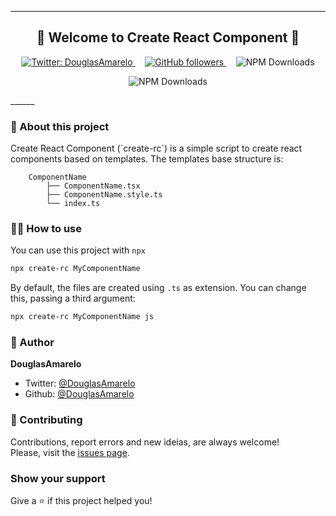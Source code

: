 ______
<h2 align="center">👋 Welcome to Create React Component 👋</h2>

<p align="center">
	<a href="https://twitter.com/DouglasAmarelo" target="_blank">
		<img alt="Twitter: DouglasAmarelo" src="https://img.shields.io/twitter/follow/DouglasAmarelo.svg?style=social" />
	</a>
	&nbsp; &nbsp;
	<a href="https://github.com/DouglasAmarelo?tab=followers" target="_blank">
		<img alt="GitHub followers" src="https://img.shields.io/github/followers/douglasamarelo?label=Follow%20me&style=social" />
	</a>
	&nbsp; &nbsp;
	<img alt="NPM Downloads" src="https://img.shields.io/npm/dt/react-rc.svg" />
</p>

<p align="center">
	<img alt="NPM Downloads" src="https://nodei.co/npm/create-rc.png" />
<p>
______

<h3>📝 About this project</h3>
Create React Component (`create-rc`) is a simple script to create react components based on templates.
The templates base structure is:

```
	ComponentName
		├── ComponentName.tsx
		├── ComponentName.style.ts
		└── index.ts
```

<h3>👨‍💻 How to use</h3>

You can use this project with `npx`

```sh
npx create-rc MyComponentName
```

By default, the files are created using `.ts` as extension.
You can change this, passing a third argument:

```sh
npx create-rc MyComponentName js
```


<h3>👤 Author</h3>

**DouglasAmarelo**
* Twitter: [@DouglasAmarelo](https://twitter.com/DouglasAmarelo)
* Github: [@DouglasAmarelo](https://github.com/DouglasAmarelo)


<h3>🤝 Contributing</h3>

Contributions, report errors and new ideias, are always welcome!<br />
Please, visit the [issues page](https://github.com/DouglasAmarelo/joke-norris/issues).


<h3>Show your support</h3>

Give a ⭐️ if this project helped you!
